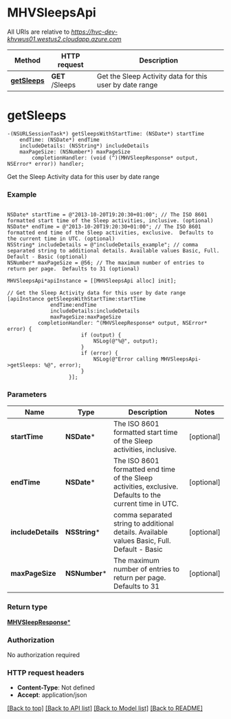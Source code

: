 # MHVSleepsApi

All URIs are relative to *https://hvc-dev-khvwus01.westus2.cloudapp.azure.com*

Method | HTTP request | Description
------------- | ------------- | -------------
[**getSleeps**](MHVSleepsApi.md#getsleeps) | **GET** /Sleeps | Get the Sleep Activity data for this user by date range


# **getSleeps**
```objc
-(NSURLSessionTask*) getSleepsWithStartTime: (NSDate*) startTime
    endTime: (NSDate*) endTime
    includeDetails: (NSString*) includeDetails
    maxPageSize: (NSNumber*) maxPageSize
        completionHandler: (void (^)(MHVSleepResponse* output, NSError* error)) handler;
```

Get the Sleep Activity data for this user by date range

### Example 
```objc

NSDate* startTime = @"2013-10-20T19:20:30+01:00"; // The ISO 8601 formatted start time of the Sleep activities, inclusive. (optional)
NSDate* endTime = @"2013-10-20T19:20:30+01:00"; // The ISO 8601 formatted end time of the Sleep activities, exclusive.  Defaults to the current time in UTC. (optional)
NSString* includeDetails = @"includeDetails_example"; // comma separated string to additional details. Available values Basic, Full. Default - Basic (optional)
NSNumber* maxPageSize = @56; // The maximum number of entries to return per page.  Defaults to 31 (optional)

MHVSleepsApi*apiInstance = [[MHVSleepsApi alloc] init];

// Get the Sleep Activity data for this user by date range
[apiInstance getSleepsWithStartTime:startTime
              endTime:endTime
              includeDetails:includeDetails
              maxPageSize:maxPageSize
          completionHandler: ^(MHVSleepResponse* output, NSError* error) {
                        if (output) {
                            NSLog(@"%@", output);
                        }
                        if (error) {
                            NSLog(@"Error calling MHVSleepsApi->getSleeps: %@", error);
                        }
                    }];
```

### Parameters

Name | Type | Description  | Notes
------------- | ------------- | ------------- | -------------
 **startTime** | **NSDate***| The ISO 8601 formatted start time of the Sleep activities, inclusive. | [optional] 
 **endTime** | **NSDate***| The ISO 8601 formatted end time of the Sleep activities, exclusive.  Defaults to the current time in UTC. | [optional] 
 **includeDetails** | **NSString***| comma separated string to additional details. Available values Basic, Full. Default - Basic | [optional] 
 **maxPageSize** | **NSNumber***| The maximum number of entries to return per page.  Defaults to 31 | [optional] 

### Return type

[**MHVSleepResponse***](MHVSleepResponse.md)

### Authorization

No authorization required

### HTTP request headers

 - **Content-Type**: Not defined
 - **Accept**: application/json

[[Back to top]](#) [[Back to API list]](../README.md#documentation-for-api-endpoints) [[Back to Model list]](../README.md#documentation-for-models) [[Back to README]](../README.md)

